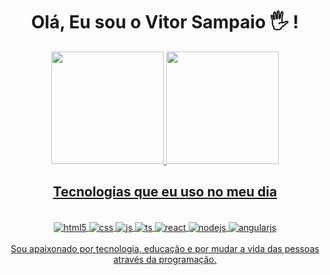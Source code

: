   <div align="center">
   <h1> Olá, Eu sou o Vitor Sampaio 🖐️ !</h1>
  </div>

  <div align="center">
    <a href="https://github.com/Sampai0z">
    <img height="180em" src="https://github-readme-stats.vercel.app/api?username=Sampai0z&show_icons=true&theme=dark&include_all_commits=true&count_private=true"/>
    <img height="180em" src="https://github-readme-stats.vercel.app/api/top-langs/?username=Sampai0z&layout=compact&langs_count=7&theme=dark"/>
  </div>
  
  <div align="center">
   <h2> Tecnologias que eu uso no meu dia </h2>
  </div>
  
  <div style="display: inline_block" align="center"><br>
    <img align="center" alt="html5" src="https://img.shields.io/badge/HTML5-E34F26?style=for-the-badge&logo=html5&logoColor=white" />
    <img align="center" alt="css" src="https://img.shields.io/badge/CSS3-1572B6?style=for-the-badge&logo=css3&logoColor=white" />
    <img align="center" alt="js" src="https://img.shields.io/badge/JavaScript-F7DF1E?style=for-the-badge&logo=javascript&logoColor=black" />
    <img align="center" alt="ts" src="https://img.shields.io/badge/TypeScript-007ACC?style=for-the-badge&logo=typescript&logoColor=white" />
    <img align="center" alt="react" src="https://img.shields.io/badge/React-20232A?style=for-the-badge&logo=react&logoColor=61DAFB" />
    <img align="center" alt="nodejs" src="https://img.shields.io/badge/Node.js-43853D?style=for-the-badge&logo=node.js&logoColor=white" />
    <img align="center" alt="angularjs" src="https://img.shields.io/badge/Angular-DD0031?style=for-the-badge&logo=angular&logoColor=white" />
  </div>
  <br/>
  <div align="center">
     Sou apaixonado por tecnologia, educação e por mudar a vida das pessoas através da programação.
  </div>
